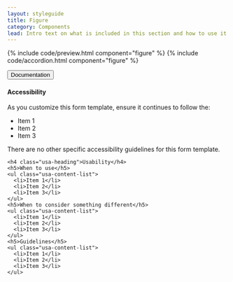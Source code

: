 ```yaml
---
layout: styleguide
title: Figure
category: Components
lead: Intro text on what is included in this section and how to use it. No more than one or two sentences.
---
```


{% include code/preview.html component="figure" %}
{% include code/accordion.html component="figure" %}
<div class="usa-accordion usa-accordion--bordered">
  <button class="usa-button-unstyled usa-accordion__button"
      aria-expanded="true" aria-controls="figure-docs">
    Documentation
  </button>
  <div id="figure-docs" aria-hidden="false" class="usa-accordion__content usa prose site-prose">
    <h4 class="usa-heading">Accessibility</h4>
    <p>As you customize this form template, ensure it continues to follow the:</p>
    <ul class="usa-content-list">
      <li>Item 1</li>
      <li>Item 2</li>
      <li>Item 3</li>
    </ul>
    <p>There are no other specific accessibility guidelines for this form template.</p>

    <h4 class="usa-heading">Usability</h4>
    <h5>When to use</h5>
    <ul class="usa-content-list">
      <li>Item 1</li>
      <li>Item 2</li>
      <li>Item 3</li>
    </ul>
    <h5>When to consider something different</h5>
    <ul class="usa-content-list">
      <li>Item 1</li>
      <li>Item 2</li>
      <li>Item 3</li>
    </ul>
    <h5>Guidelines</h5>
    <ul class="usa-content-list">
      <li>Item 1</li>
      <li>Item 2</li>
      <li>Item 3</li>
    </ul>
  </div>
</div>
